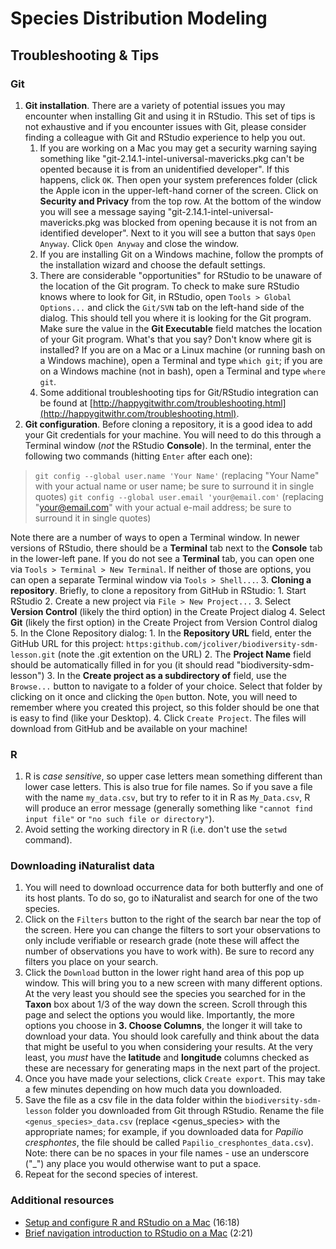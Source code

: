 # Species Distribution Modeling
## Troubleshooting & Tips

### Git
1. **Git installation**. There are a variety of potential issues you may encounter when installing Git and using it in RStudio. This set of tips is not exhaustive and if you encounter issues with Git, please consider finding a colleague with Git and RStudio experience to help you out.
    1. If you are working on a Mac you may get a security warning saying something like "git-2.14.1-intel-universal-mavericks.pkg can't be opented because it is from an unidentified developer". If this happens, click `OK`. Then open your system preferences folder (click the Apple icon in the upper-left-hand corner of the screen. Click on **Security and Privacy** from the top row. At the bottom of the window you will see a message saying "git-2.14.1-intel-universal-mavericks.pkg was blocked from opening because it is not from an identified developer".  Next to it you will see a button that says `Open Anyway`. Click `Open Anyway` and close the window.
    2. If you are installing Git on a Windows machine, follow the prompts of the installation wizard and choose the default settings.
    3. There are considerable "opportunities" for RStudio to be unaware of the location of the Git program. To check to make sure RStudio knows where to look for Git, in RStudio, open `Tools > Global Options...` and click the `Git/SVN` tab on the left-hand side of the dialog. This should tell you where it is looking for the Git program. Make sure the value in the **Git Executable** field matches the location of your Git program. What's that you say? Don't know where git is installed? If you are on a Mac or a Linux machine (or running bash on a Windows machine), open a Terminal and type `which git`; if you are on a Windows machine (not in bash), open a Terminal and type `where git`.
    4. Some additional troubleshooting tips for Git/RStudio integration can be found at [http://happygitwithr.com/troubleshooting.html](http://happygitwithr.com/troubleshooting.html).
2. **Git configuration**. Before cloning a repository, it is a good idea to add your Git credentials for your machine. You will need to do this through a Terminal window (*not* the RStudio **Console**). In the terminal, enter the following two commands (hitting `Enter` after each one):

> `git config --global user.name 'Your Name'` (replacing "Your Name" with your actual name or user name; be sure to surround it in single quotes)
`git config --global user.email 'your@email.com'` (replacing "your@email.com" with your actual e-mail address; be sure to surround it in single quotes)

Note there are a number of ways to open a Terminal window. In newer versions of RStudio, there should be a **Terminal** tab next to the **Console** tab in the lower-left pane. If you do not see a **Terminal** tab, you can open one via `Tools > Terminal > New Terminal`. If neither of those are options, you can open a separate Terminal window via `Tools > Shell...`.
3. **Cloning a repository**. Briefly, to clone a repository from GitHub in RStudio:
    1. Start RStudio
    2. Create a new project via `File > New Project...`
    3. Select **Version Control** (likely the third option) in the Create Project dialog
    4. Select **Git** (likely the first option) in the Create Project from Version Control dialog
    5. In the Clone Repository dialog:
        1. In the **Repository URL** field, enter the GitHub URL for this project: `https:github.com/jcoliver/biodiversity-sdm-lesson.git` (note the .git extention on the URL)
        2. The **Project Name** field should be automatically filled in for you (it should read "biodiversity-sdm-lesson")
        3. In the **Create project as a subdirectory of** field, use the `Browse...` button to navigate to a folder of your choice. Select that folder by clicking on it once and clicking the `Open` button. Note, you will need to remember where you created this project, so this folder should be one that is easy to find (like your Desktop).
        4. Click `Create Project`. The files will download from GitHub and be available on your machine!

### R
1. R is *case sensitive*, so upper case letters mean something different than lower case letters. This is also true for file names. So if you save a file with the name `my_data.csv`, but try to refer to it in R as `My_Data.csv`, R will produce an error message (generally something like `"cannot find input file"` or `"no such file or directory"`).
2. Avoid setting the working directory in R (i.e. don't use the `setwd` command).

### Downloading iNaturalist data
1. You will need to download occurrence data for both butterfly and one of its host plants. To do so, go to iNaturalist and search for one of the two species.
2. Click on the `Filters` button to the right of the search bar near the top of the screen. Here you can change the filters to sort your observations to only include verifiable or research grade (note these will affect the number of observations you have to work with). Be sure to record any filters you place on your search.
3. Click the `Download` button in the lower right hand area of this pop up window. This will bring you to a new screen with many different options. At the very least you should see the species you searched for in the **Taxon** box about 1/3 of the way down the screen. Scroll through this page and select the options you would like. Importantly, the more options you choose in **3. Choose Columns**, the longer it will take to download your data. You should look carefully and think about the data that might be useful to you when considering your results. At the very least, you _must_ have the **latitude** and **longitude** columns checked as these are necessary for generating maps in the next part of the project.
4. Once you have made your selections, click `Create export`. This may take a few minutes depending on how much data you downloaded.
5. Save the file as a csv file in the data folder within the `biodiversity-sdm-lesson` folder you downloaded from Git through RStudio. Rename the file `<genus_species>_data.csv` (replace <genus_species> with the appropriate names; for example, if you downloaded data for _Papilio cresphontes_, the file should be called `Papilio_cresphontes_data.csv`). Note: there can be no spaces in your file names - use an underscore ("_") any place you would otherwise want to put a space.
6. Repeat for the second species of interest.


### Additional resources
+ [Setup and configure R and RStudio on a Mac](https://www.youtube.com/watch?v=cmj8Oi6PFe0) (16:18)
+ [Brief navigation introduction to RStudio on a Mac](https://www.youtube.com/watch?v=bGBgjZd6YHw) (2:21)
